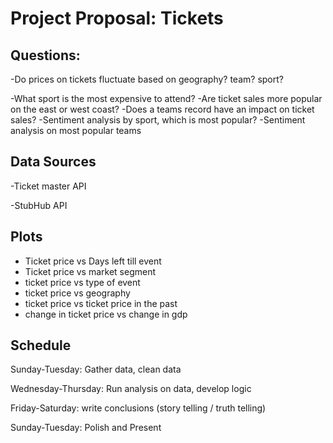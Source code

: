 <h1> Project Proposal: Tickets </h1>

<h2> Questions: </h2>
  <p> -Do prices on tickets fluctuate based on geography? team? sport? </p>
      -What sport is the most expensive to attend?
      -Are ticket sales more popular on the east or west coast?
      -Does a teams record have an impact on ticket sales?
      -Sentiment analysis by sport, which is most popular?
      -Sentiment analysis on most popular teams
<h2> Data Sources </h2>
  <p>-Ticket master API</p>
  <p>-StubHub API</p>

  <h2> Plots </h2>
  <ul>
     <li>Ticket price vs Days left till event</li>
     <li>Ticket price vs market segment</li>
     <li>ticket price vs type of event</li>
     <li>ticket price vs geography</li>
     <li>ticket price vs ticket price in the past</li>
     <li>change in ticket price vs change in gdp</li>
   </ul>

<h2> Schedule </h2>
  <p>Sunday-Tuesday: Gather data, clean data</p>
  <p>Wednesday-Thursday: Run analysis on data, develop logic</p>
  <p>Friday-Saturday: write conclusions (story telling / truth telling) </p>
  <p>Sunday-Tuesday: Polish and Present</p>
